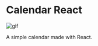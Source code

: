 # Calendar React

![gif](https://user-images.githubusercontent.com/63354464/132047604-774e4c28-6aad-4b35-a179-333814f26302.gif)

A simple calendar made with React.